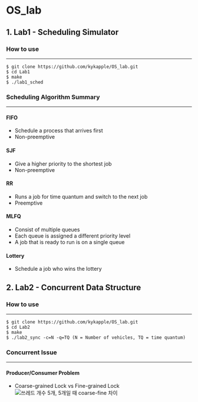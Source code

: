 # OS_lab

## 1. Lab1 - Scheduling Simulator

### How to use
---------------
  ```
  $ git clone https://github.com/kykapple/OS_lab.git
  $ cd Lab1
  $ make
  $ ./lab1_sched
  ```
  
  
### Scheduling Algorithm Summary
---------------
#### FIFO
- Schedule a process that arrives first
- Non-preemptive

#### SJF
- Give a higher priority to the shortest job
- Non-preemptive

#### RR
- Runs a job for time quantum and switch to the next job
- Preemptive

#### MLFQ
- Consist of multiple queues
- Each queue is assigned a different priority level
- A job that is ready to run is on a single queue

#### Lottery
- Schedule a job who wins the lottery


## 2. Lab2 - Concurrent Data Structure

### How to use
---------------
  ```
  $ git clone https://github.com/kykapple/OS_lab.git
  $ cd Lab2
  $ make
  $ ./lab2_sync -c=N -q=TQ (N = Number of vehicles, TQ = time quantum)
  ```
  
### Concurrent Issue
--------------
#### Producer/Consumer Problem
- Coarse-grained Lock vs Fine-grained Lock
![쓰레드 개수 5개, 5개일 때 coarse-fine 차이](https://user-images.githubusercontent.com/76088639/115017808-077f7580-9ef2-11eb-9831-c7f11e286de4.png)
